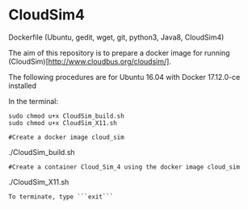 # CloudSim4
Dockerfile (Ubuntu, gedit, wget, git, python3, Java8, CloudSim4)

The aim of this repository is to prepare a docker image for running (CloudSim)[http://www.cloudbus.org/cloudsim/].

The following procedures are for Ubuntu 16.04 with Docker 17.12.0-ce installed

In the terminal:
```
sudo chmod u+x CloudSim_build.sh
sudo chmod u+x CloudSim_X11.sh 

#Create a docker image cloud_sim
```
./CloudSim_build.sh 
```
#Create a container Cloud_Sim_4 using the docker image cloud_sim
```
./CloudSim_X11.sh 
```
To terminate, type ```exit```
